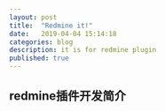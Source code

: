 ```yaml
---
layout: post
title:  "Redmine it!"
date:   2019-04-04 15:14:18
categories: blog
description: it is for redmine plugin
published: true
---
```


## redmine插件开发简介
